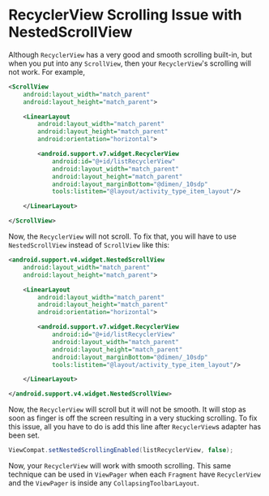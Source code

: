 # RecyclerView Scrolling Issue with NestedScrollView

Although ```RecyclerView``` has a very good and smooth scrolling built-in, but when you put into any ```ScrollView```, then your ```RecyclerView```'s scrolling will not work. For example,

```xml
<ScrollView
    android:layout_width="match_parent"
    android:layout_height="match_parent">

    <LinearLayout
        android:layout_width="match_parent"
        android:layout_height="match_parent"
        android:orientation="horizontal">

        <android.support.v7.widget.RecyclerView
            android:id="@+id/listRecyclerView"
            android:layout_width="match_parent"
            android:layout_height="match_parent"
            android:layout_marginBottom="@dimen/_10sdp"
            tools:listitem="@layout/activity_type_item_layout"/>

    </LinearLayout>

</ScrollView>
```

Now, the ```RecyclerView``` will not scroll. To fix that, you will have to use ```NestedScrollView``` instead of ```ScrollView``` like this:

```xml
<android.support.v4.widget.NestedScrollView
    android:layout_width="match_parent"
    android:layout_height="match_parent">

    <LinearLayout
        android:layout_width="match_parent"
        android:layout_height="match_parent"
        android:orientation="horizontal">

        <android.support.v7.widget.RecyclerView
            android:id="@+id/listRecyclerView"
            android:layout_width="match_parent"
            android:layout_height="match_parent"
            android:layout_marginBottom="@dimen/_10sdp"
            tools:listitem="@layout/activity_type_item_layout"/>

    </LinearLayout>

</android.support.v4.widget.NestedScrollView>
```

Now, the ```RecyclerView``` will scroll but it will not be smooth. It will stop as soon as finger is off the screen resulting in a very stucking scrolling. To fix this issue, all you have to do is add this line after ```RecyclerView```s adapter has been set.

```java
ViewCompat.setNestedScrollingEnabled(listRecyclerView, false);
```

Now, your ```RecyclerView``` will work with smooth scrolling. This same technique can be used in ```ViewPager``` when each ```Fragment``` have ```RecyclerView``` and the ```ViewPager``` is inside any ```CollapsingToolbarLayout```. 
